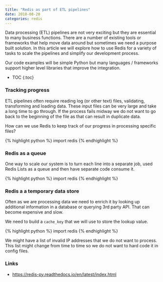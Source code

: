 ```yaml
---
title: "Redis as part of ETL pipelines"
date: 2018-08-20
categories: redis
---
```


Data processing (ETL) pipelines are not very exciting but they are essential to many business functions.  There are a number of existing tools or frameworks that help move data around but sometimes we need a purpose built solution.  In this article we will explore how to use Redis for a variety of tasks to scale the pipelines and simplify our development process.  

Our code examples will be simple Python but many languages / frameworks support higher level libraries that improve the integration.  

* TOC
{:toc}

### Tracking progress

ETL pipelines often require reading log (or other text) files, validating, transforming and loading data.  These input files can be very large and take a long time to go through.  If the process fails midway we do not want to go back to the beginning of the file as that can result in duplicate data.  

How can we use Redis to keep track of our progress in processing specific files?  

{% highlight python %}
import redis
{% endhighlight %}



### Redis as a queue

One way to scale our system is to turn each line into a separate job, used Redis Lists as a queue and then have separate code consume it.  


{% highlight python %}
import redis
{% endhighlight %}


### Redis a a temporary data store

Often as we are processing data we need to enrich it by looking up additional information in a database or querying 3rd party API.  That can become expensive and slow.  

We need to build a `cache_key` that we will use to store the lookup value.  

{% highlight python %}
import redis
{% endhighlight %}


We might have a list of invalid IP addresses that we do not want to process.  This list might change from time to time so we do not want to hard code it in config files.  


### Links
* https://redis-py.readthedocs.io/en/latest/index.html
